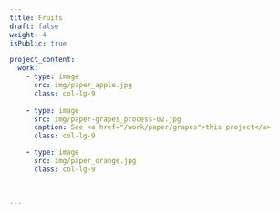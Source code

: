 ```yaml
---
title: Fruits
draft: false
weight: 4
isPublic: true

project_content:
  work:
    - type: image
      src: img/paper_apple.jpg
      class: col-lg-9
      
    - type: image
      src: img/paper-grapes_process-02.jpg
      caption: See <a href="/work/paper/grapes">this project</a>
      class: col-lg-9

    - type: image
      src: img/paper_orange.jpg
      class: col-lg-9
    
   

---
```



